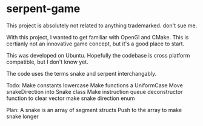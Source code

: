 # serpent-game
This project is absolutely not related to anything trademarked. don't sue me.

With this project, I wanted to get familiar with OpenGl and CMake.
This is certianly not an innovative game concept, but it's a good place to start.

This was developed on Ubuntu. Hopefully the codebase is cross platform compatible, but I don't know yet.

The code uses the terms snake and serpent interchangably.

Todo: 
    Make constants lowercase
    Make functions a UniformCase
    Move snakeDirection into Snake class
    Make instruction queue
    deconstructor function to clear vector
    make snake direction enum

Plan:
    A snake is an array of segment structs
        Push to the array to make snake longer